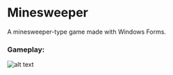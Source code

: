 # Minesweeper 
A minesweeper-type game made with Windows Forms.

### Gameplay: 

![alt text](https://github.com/inTheOctagon/minesweeper-wfa/assets/93601245/855d3a5c-2e51-4de8-b99b-392d30e92e3f "Gameplay")
